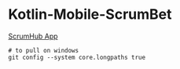 # Kotlin-Mobile-ScrumBet

[ScrumHub App](http://scrumhub.luteoos.dev)

```
# to pull on windows
git config --system core.longpaths true
```